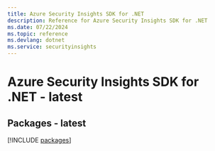 ```yaml
---
title: Azure Security Insights SDK for .NET
description: Reference for Azure Security Insights SDK for .NET
ms.date: 07/22/2024
ms.topic: reference
ms.devlang: dotnet
ms.service: securityinsights
---
```

# Azure Security Insights SDK for .NET - latest
## Packages - latest
[!INCLUDE [packages](security-insights-index.md)]